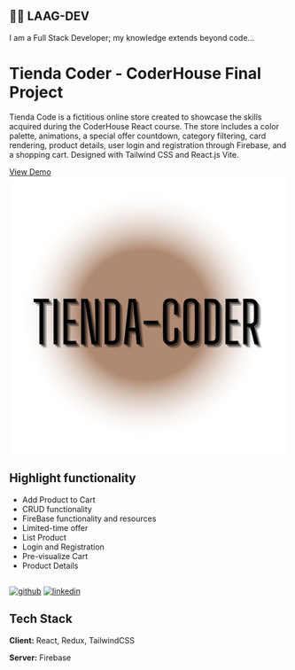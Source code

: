 
## 👩‍💻 LAAG-DEV
I am a Full Stack Developer; my knowledge extends beyond code...


# Tienda Coder - CoderHouse Final Project

Tienda Code is a fictitious online store created to showcase the skills acquired during the CoderHouse React course. The store includes a color palette, animations, a special offer countdown, category filtering, card rendering, product details, user login and registration through Firebase, and a shopping cart. Designed with Tailwind CSS and React.js Vite.

[View Demo](https://tienda-code.netlify.app/)
![Logo](https://github.com/laag-dev/tienda-coder/blob/master/src/assets/logo.png?raw=true)


## Highlight functionality

* Add Product to Cart
* CRUD functionality
* FireBase functionality and resources
* Limited-time offer
* List Product
* Login and Registration
* Pre-visualize Cart
* Product Details


## 
[![github](https://img.shields.io/badge/my_portfolio-000?style=for-the-badge&logo=ko-fi&logoColor=white)](https://github.com/laag-dev)
[![linkedin](https://img.shields.io/badge/linkedin-0A66C2?style=for-the-badge&logo=linkedin&logoColor=white)](https://www.linkedin.com/in/laag-dev/)



## Tech Stack

**Client:** React, Redux, TailwindCSS

**Server:** Firebase



